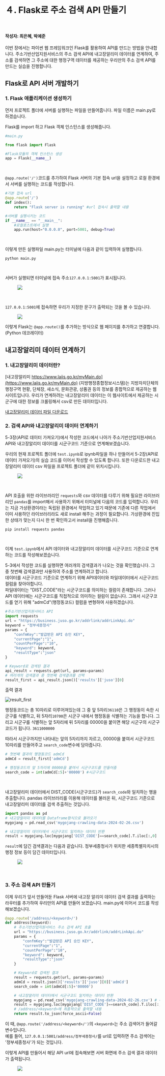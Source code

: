 # ４. Flask로 주소 검색 API 만들기

<br>

#### 작성자: 최은혜, 박예준

이번 장에서는 파이썬 웹 프레임워크인 Flask를 활용하여 API를 만드는 방법을 안내합니다. 주소기반산업지원서비스의 주소 검색 API에 내고장알리미 데이터를 연계하여, 주소를 검색하면 그 주소에 대한 행정구역 데이터를 제공하는 우리만의 주소 검색 API를 만드는 실습을 진행합니다.



## Flask로 API 서버 개발하기

### 1. Flask 애플리케이션 생성하기

먼저 프로젝트 폴더에 서버를 실행하는 파일을 만들어줍니다. 파일 이름은 main.py로 하겠습니다.

Flask를 import 하고 Flask 객체 인스턴스를 생성해줍니다.

```py
#main.py

from flask import Flask

#Flask모듈의 객체 인스턴스 생성
app = Flask(__name__)

```
<br>

`@app.route('/')`코드를 추가하여 Flask 서버의 기본 접속 url을 설정하고 로컬 환경에서 서버를 실행하는 코드를 작성합니다.
```py
#기본 접속 url
@app.route('/')
def index():
    return "Flask server is running" #url 접속시 출력할 내용

#서버를 실행시키는 코드
if __name__ == "__main__":
    #로컬호스트에서 실행
    app.run(host="0.0.0.0", port=5001, debug=True)
```
<br>

이렇게 만든 실행파일 main.py는 터미널에 다음과 같이 입력하여 실행합니다.
```
python main.py
```

<br>

 서버가 실행되면 터미널에 접속 주소`127.0.0.1:5001`가 표시됩니다.<br>

<figure class="flex flex-col items-center justify-center">
    <img src="../img/5-3-runserver.png" >
</figure>

<br>

 `127.0.0.1:5001`에 접속하면 우리가 지정한 문구가 출력되는 것을 볼 수 있습니다.

<figure class="flex flex-col items-center justify-center">
    <img src="../img/5-3-flaskisrunning.png" >
</figure>


이렇게 Flask는 `@app.route()`를 추가하는 방식으로 웹 페이지를 추가하고 연결합니다. (Python 데코레이터)

## 내고장알리미 데이터 연계하기

### 1. 내고장알리미 데이터란?
[내고장알리미 https://www.laiis.go.kr/myMain.do](https://www.laiis.go.kr/myMain.do) (지방행정종합정보시스템)는 지방자치단체의 행정구역 현황, 단체장, 새소식, 문화관광, 상품권 등의 정보를 종합적으로 제공하는 웹 사이트입니다.
우리가 연계하려는 내고장알리미 데이터는 이 웹사이트에서 제공하는 시군구에 대한 정보를 크롤링해서 csv로 만든 데이터입니다.

[내고장알리미 데이터 파일 다운로드](./mygojang-crawling-data-2024-02-26.csv)

### 2. 검색 API와 내고장알리미 데이터 연계하기

5-3장(API로 데이터 가져오기)에서 작성한 코드에서 나아가 주소기반산업지원서비스 API와 내고장알리미 데이터를 시군구코드 기준으로 연계해보겠습니다.

우리의 현재 프로젝트 폴더에 `test.ipynb`로 ipynb파일을 하나 만들어서 5-2장(API로 데이터 가져오기)의 실습 코드를 이어서 작성할 수 있도록 합니다. 또한 다운로드한 내고장알리미 데이터 csv 파일을 프로젝트 폴더에 같이 위치시킵니다.

<figure class="flex flex-col items-center justify-center">
    <img src="../img/5-3-testipynb.png" >
</figure>

<br> 

API 호출을 위한 라이브러리인 `requests`와 csv 데이터를 다루기 위해 필요한 라이브러리인 `pandas`를 import해서 사용하기 위해서 터미널에 다음의 코드를 입력합니다. 우리는 지금 가상환경이라는 독립된 환경에서 작업하고 있기 때문에 기존에 다른 작업에서 이미 사용하던 라이브러리라도 새로 install 해주는 과정이 필요합니다. 가상환경에 진입한 상태가 맞는지 다시 한 번 확인하고서 install을 진행해줍니다.

```
pip install requests pandas
```

<br>

이제 `test.ipynb`에서 API 데이터와 내고장알리미 데이터를 시군구코드 기준으로 연계하는 코드를 작성해보겠습니다.

5-3에서 작성한 코드를 실행하면 여러개의 검색결과가 나오는 것을 확인했습니다. 그 중 첫번째 검색결과만 사용하여 주소를 연계하려고 합니다. <br>
데이터를 시군구코드 기준으로 연계하기 위해 API데이터와 파일데이터에서 시군구코드 컬럼을 찾아야합니다. <br>
파일데이터는 "DIST_CODE"라는 시군구코드를 의미하는 컬럼이 존재합니다. 그러나 API 데이터에는 시군구코드를 직접적으로 의미하는 컬럼이 없습니다. 그래서 시군구코드를 얻기 위해 "admCd"(행정동코드) 컬럼을 변형하여 사용하겠습니다.<br>
```py
#주소기반산업지원서비스 API
import requests
url = "https://business.juso.go.kr/addrlink/addrLinkApi.do"
keyword = "정부세종청사"
params = {
    "confmKey":"발급받은 API 승인 KEY",
    "currentPage":"1",
    "countPerPage":"10",
    "keyword": keyword, 
    "resultType":"json"
}

# Keyword로 검색된 결과
api_result = requests.get(url, params=params)
# 여러개의 검색결과 중 첫번째 검색결과를 선택
result_first = api_result.json()['results']['juso'][0]
```
출력 결과

![result_first](../img/5-4-api-result-admCd.png)


행정동코드는 총 10자리로 이루어져있는데 그 중 앞 5자리`36110`은 그 행정동이 속한 시군구를 식별하고, 뒤 5자리`10700`은 시군구 내에서 행정동을 식별하는 기능을 합니다. 그리고 시군구를 식별하는 앞 5자리에 뒤 5자리를 00000을 붙이면 해당 시군구의 시군구코드가 됩니다. `3611000000`

따라서 시군구까지만 나타내는 앞의 5자리까지 자르고, 00000을 붙여서 시군구코드 10자리를 만들어주고 `search_code`변수에 담아줍니다. 

```py
# 첫번째 결과의 행정동코드 admCd
admCd = result_first['admCd']

# 행정동코드의 앞 5자리에 00000을 붙여서 시군구코드를 만들어줌 
search_code = int(admCd[:5]+'00000') #시군구코드 
```
<br>

내고장알리미 데이터에서 DIST_CODE(시군구코드)가 `search_code`와 일치하는 행을 추출합니다. pandas 라이브러리를 이용해 데이터를 불러온 뒤, 시군구코드 기준으로 내고장알리미 데이터를 검색 추출하는 것입니다.

```py
import pandas as pd
# 내고장알리미 데이터를 Dataframe형식으로 불러오기
mygojang = pd.read_csv('mygojang-crawling-data-2024-02-26.csv')

# 내고장알리미 데이터에서 시군구코드 일치하는 데이터 반환
result = mygojang.loc[mygojang['DIST_CODE']==search_code].T.iloc[:,0]
```
`result`에 담긴 검색결과는 다음과 같습니다. 정부세종청사가 위치한 세종특별자치시의 행정 정보 등이 담긴 데이터입니다.

<figure class="flex flex-col items-center justify-center">
    <img src="../img/5-3-result.png" >
</figure>


<br> 

### 3. 주소 검색 API 만들기


이제 우리가 앞서 만들어둔 Flask 서버에 내고장 알리미 데이터 검색 결과를 출력하는 라우터를 추가하여 우리만의 API를 만들어 보겠습니다. main.py에 이어서 코드를 작성해보겠습니다.

```py
@app.route('/address/<keyword>/')
def address(keyword):
    # 주소기반산업지원서비스 주소 검색 API 호출
    url = "https://business.juso.go.kr/addrlink/addrLinkApi.do"
    params = {
        "confmKey":"발급받은 API 승인 KEY",
        "currentPage":"1",
        "countPerPage":"10",
        "keyword": keyword,
        "resultType":"json"
    }

    # Keyword로 검색된 결과
    result = requests.get(url, params=params)
    admCd = result.json()['results']['juso'][0]['admCd']
    search_code = int(admCd[:5]+'00000')

    # 내고장알리미 데이터에서 시군구코드 일치하는 데이터 반환
    mygojang = pd.read_csv('mygojang-crawling-data-2024-02-26.csv') # 내고장알리미 데이터
    result = mygojang.loc[mygojang['DIST_CODE']==search_code].T.iloc[:,0]
    # /address/<keyword>에 최종적으로 출력할 내용
    return result.to_json(force_ascii=False) 
```

이 때, `@app.route('/address/<keyword>/')`의 `<keyword>`는 주소 검색어가 들어갈 변수입니다. 
<br>예를 들어, `127.0.0.1:5001/address/정부세종청사/`를 url로 입력하면 주소 검색어는 '정부세종청사'가 되는 것입니다.

이렇게 API를 만들어서 해당 API url에 접속해보면 서버 화면에 주소 검색 결과 데이터가 출력됩니다.

<figure class="flex flex-col items-center justify-center">
    <img src="../img/5-3-apiresult.png" >
</figure>



